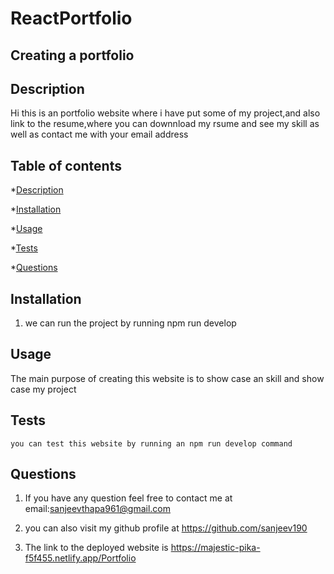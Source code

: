# ReactPortfolio

   ## Creating a portfolio
   
  ## Description
  Hi this is an portfolio website where i have put some of my project,and also link to the resume,where  you can downnload my rsume and see my skill   as well as contact me with your email  address 

  
  ## Table of contents

  *[Description](#description)

  *[Installation](#installation)

  *[Usage](#usage)

  *[Tests](#tests)

  *[Questions](#questions)

  ## Installation
  1. we can run the project by running npm run develop

  ## Usage
  The main purpose of creating this website is to show case an skill and show case my project
  
  ## Tests
    you can test this website by running an npm run develop command

  ## Questions
 1) If you have any question feel free to contact me at email:sanjeevthapa961@gmail.com

  2) you can also visit my github profile at https://github.com/sanjeev190

  3) The link to the deployed website is https://majestic-pika-f5f455.netlify.app/Portfolio
  
  